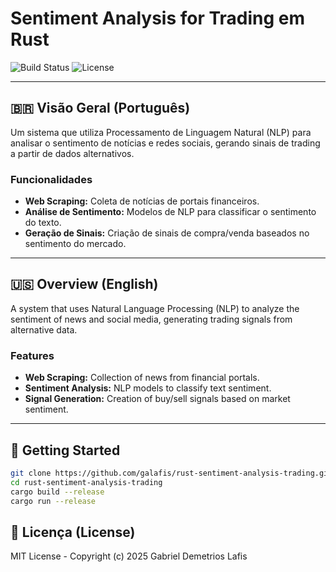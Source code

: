 # Sentiment Analysis for Trading em Rust

![Build Status](https://img.shields.io/github/actions/workflow/status/galafis/rust-sentiment-analysis-trading/rust.yml?branch=main&style=for-the-badge) ![License](https://img.shields.io/github/license/galafis/rust-sentiment-analysis-trading?style=for-the-badge)

---

## 🇧🇷 Visão Geral (Português)

Um sistema que utiliza Processamento de Linguagem Natural (NLP) para analisar o sentimento de notícias e redes sociais, gerando sinais de trading a partir de dados alternativos.

### Funcionalidades
- **Web Scraping:** Coleta de notícias de portais financeiros.
- **Análise de Sentimento:** Modelos de NLP para classificar o sentimento do texto.
- **Geração de Sinais:** Criação de sinais de compra/venda baseados no sentimento do mercado.

---

## 🇺🇸 Overview (English)

A system that uses Natural Language Processing (NLP) to analyze the sentiment of news and social media, generating trading signals from alternative data.

### Features
- **Web Scraping:** Collection of news from financial portals.
- **Sentiment Analysis:** NLP models to classify text sentiment.
- **Signal Generation:** Creation of buy/sell signals based on market sentiment.

---

## 🚀 Getting Started

```sh
git clone https://github.com/galafis/rust-sentiment-analysis-trading.git
cd rust-sentiment-analysis-trading
cargo build --release
cargo run --release
```

## 📜 Licença (License)

MIT License - Copyright (c) 2025 Gabriel Demetrios Lafis
